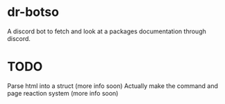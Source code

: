 # dr-botso
A discord bot to fetch and look at a packages documentation through discord.

# TODO
Parse html into a struct (more info soon)
Actually make the command and page reaction system (more info soon)
